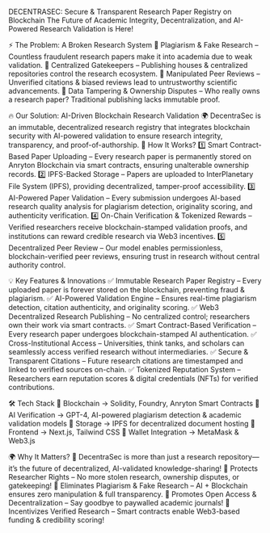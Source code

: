 DECENTRASEC: Secure & Transparent Research Paper Registry on Blockchain
 The Future of Academic Integrity, Decentralization, and AI-Powered Research Validation is Here! 

⚡ The Problem: A Broken Research System
🔴 Plagiarism & Fake Research – Countless fraudulent research papers make it into academia due to weak validation.
🔴 Centralized Gatekeepers – Publishing houses & centralized repositories control the research ecosystem.
🔴 Manipulated Peer Reviews – Unverified citations & biased reviews lead to untrustworthy scientific advancements.
🔴 Data Tampering & Ownership Disputes – Who really owns a research paper? Traditional publishing lacks immutable proof.

🔥 Our Solution: AI-Driven Blockchain Research Validation
🌍 DecentraSec is an immutable, decentralized research registry that integrates blockchain security with AI-powered validation to ensure research integrity, transparency, and proof-of-authorship.
🚀 How It Works? 1️⃣ Smart Contract-Based Paper Uploading – Every research paper is permanently stored on Anryton Blockchain via smart contracts, ensuring unalterable ownership records.
2️⃣ IPFS-Backed Storage – Papers are uploaded to InterPlanetary File System (IPFS), providing decentralized, tamper-proof accessibility.
3️⃣ AI-Powered Paper Validation – Every submission undergoes AI-based research quality analysis for plagiarism detection, originality scoring, and authenticity verification.
4️⃣ On-Chain Verification & Tokenized Rewards – Verified researchers receive blockchain-stamped validation proofs, and institutions can reward credible research via Web3 incentives.
5️⃣ Decentralized Peer Review – Our model enables permissionless, blockchain-verified peer reviews, ensuring trust in research without central authority control.



💡 Key Features & Innovations
✅ Immutable Research Paper Registry – Every uploaded paper is forever stored on the blockchain, preventing fraud & plagiarism.
✅ AI-Powered Validation Engine – Ensures real-time plagiarism detection, citation authenticity, and originality scoring.
✅ Web3 Decentralized Research Publishing – No centralized control; researchers own their work via smart contracts.
✅ Smart Contract-Based Verification – Every research paper undergoes blockchain-stamped AI authentication.
✅ Cross-Institutional Access – Universities, think tanks, and scholars can seamlessly access verified research without intermediaries.
✅ Secure & Transparent Citations – Future research citations are timestamped and linked to verified sources on-chain.
✅ Tokenized Reputation System – Researchers earn reputation scores & digital credentials (NFTs) for verified contributions.

🛠️ Tech Stack
🔹 Blockchain → Solidity, Foundry, Anryton Smart Contracts
🔹 AI Verification → GPT-4, AI-powered plagiarism detection & academic validation models
🔹 Storage → IPFS for decentralized document hosting
🔹 Frontend → Next.js, Tailwind CSS
🔹 Wallet Integration → MetaMask & Web3.js

🌍 Why It Matters?
🚀 DecentraSec is more than just a research repository—it’s the future of decentralized, AI-validated knowledge-sharing!
🔹 Protects Researcher Rights – No more stolen research, ownership disputes, or gatekeeping!
🔹 Eliminates Plagiarism & Fake Research – AI + Blockchain ensures zero manipulation & full transparency.
🔹 Promotes Open Access & Decentralization – Say goodbye to paywalled academic journals!
🔹 Incentivizes Verified Research – Smart contracts enable Web3-based funding & credibility scoring!
